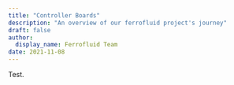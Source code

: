 ```yaml
---
title: "Controller Boards"
description: "An overview of our ferrofluid project's journey"
draft: false
author:
  display_name: Ferrofluid Team
date: 2021-11-08
---
```


Test.
